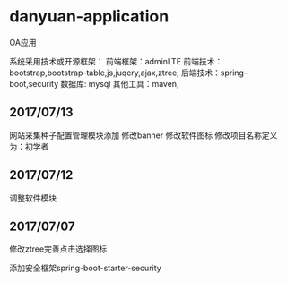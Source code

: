 # danyuan-application
OA应用

系统采用技术或开源框架：
前端框架：adminLTE
前端技术：bootstrap,bootstrap-table,js,juqery,ajax,ztree,
后端技术：spring-boot,security
数据库: mysql
其他工具：maven,

## 2017/07/13
网站采集种子配置管理模块添加
修改banner
修改软件图标
修改项目名称定义为：初学者

## 2017/07/12
调整软件模块

## 2017/07/07
修改ztree完善点击选择图标

添加安全框架spring-boot-starter-security

